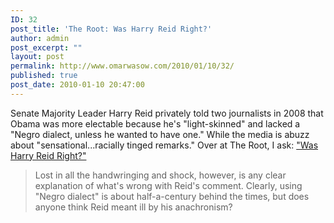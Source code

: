 ```yaml
---
ID: 32
post_title: 'The Root: Was Harry Reid Right?'
author: admin
post_excerpt: ""
layout: post
permalink: http://www.omarwasow.com/2010/01/10/32/
published: true
post_date: 2010-01-10 20:47:00
---
```

Senate Majority Leader Harry Reid privately told two journalists in 2008 that Obama was more electable because he's "light-skinned" and lacked a "Negro dialect, unless he wanted to have one." While the media is abuzz about "sensational...racially tinged remarks." Over at The Root, I ask: <a href="http://bit.ly/4z3G9F">"Was Harry Reid Right?"</a>

<blockquote>Lost in all the handwringing and shock, however, is any clear explanation of what's wrong with Reid's comment. Clearly, using "Negro dialect" is about half-a-century behind the times, but does anyone think Reid meant ill by his anachronism?</blockquote>
